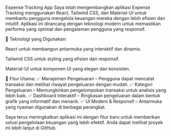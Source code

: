 Expense Tracking App Saya telah mengembangkan aplikasi Expense Tracking menggunakan React, Tailwind CSS, dan Material-UI untuk membantu pengguna mengelola keuangan mereka dengan lebih efisien dan intuitif. Aplikasi ini dirancang dengan teknologi modern untuk memastikan performa yang optimal dan pengalaman pengguna yang responsif.

🔹 Teknologi yang Digunakan:

React untuk membangun antarmuka yang interaktif dan dinamis.

Tailwind CSS untuk styling yang efisien dan responsif.

Material-UI untuk komponen UI yang elegan dan konsisten.

🔹 Fitur Utama: ✅ Manajemen Pengeluaran – Pengguna dapat mencatat transaksi dan melihat riwayat pengeluaran dengan mudah. ✅ Kategori Pengeluaran – Memungkinkan pengelompokan transaksi untuk analisis yang lebih baik. ✅ Dashboard Interaktif – Ringkasan pengeluaran dalam bentuk grafik yang informatif dan menarik. ✅ UI Modern & Responsif – Antarmuka yang nyaman digunakan di berbagai perangkat.

Saya terus meningkatkan aplikasi ini dengan fitur baru untuk memberikan solusi pengelolaan keuangan yang lebih efektif. Anda dapat melihat proyek ini lebih lanjut di GitHub.
